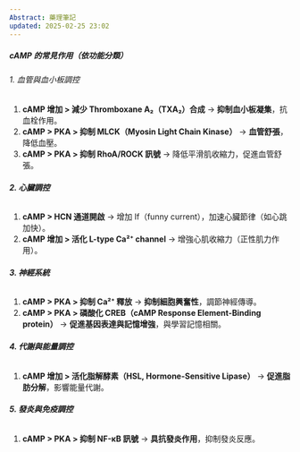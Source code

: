 ```yaml
---
Abstract: 藥理筆記
updated: 2025-02-25 23:02
---
```

##### **cAMP 的常見作用（依功能分類）**


###### 1. 血管與血小板調控
1. **cAMP 增加 > 減少 Thromboxane A₂（TXA₂）合成** → **抑制血小板凝集**，抗血栓作用。  
2. **cAMP > PKA > 抑制 MLCK（Myosin Light Chain Kinase）** → **血管舒張**，降低血壓。  
3. **cAMP > PKA > 抑制 RhoA/ROCK 訊號** → 降低平滑肌收縮力，促進血管舒張。  

###### **2. 心臟調控**
1. **cAMP > HCN 通道開啟** → 增加 If（funny current），加速心臟節律（如心跳加快）。  
2. **cAMP 增加 > 活化 L-type Ca²⁺ channel** → 增強心肌收縮力（正性肌力作用）。  

###### **3. 神經系統**
1. **cAMP > PKA > 抑制 Ca²⁺ 釋放** → **抑制細胞興奮性**，調節神經傳導。  
2. **cAMP > PKA > 磷酸化 CREB（cAMP Response Element-Binding protein）** → **促進基因表達與記憶增強**，與學習記憶相關。  

###### **4. 代謝與能量調控**
1. **cAMP 增加 > 活化脂解酵素（HSL, Hormone-Sensitive Lipase）** → **促進脂肪分解**，影響能量代謝。  

###### **5. 發炎與免疫調控**
1. **cAMP > PKA > 抑制 NF-κB 訊號** → **具抗發炎作用**，抑制發炎反應。  
